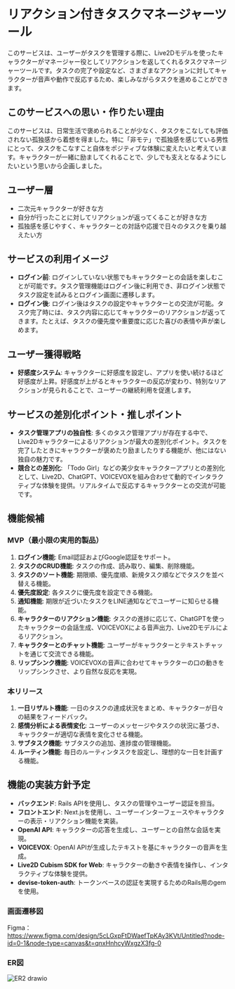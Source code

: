 # リアクション付きタスクマネージャーツール

このサービスは、ユーザーがタスクを管理する際に、Live2Dモデルを使ったキャラクターがマネージャー役としてリアクションを返してくれるタスクマネージャーツールです。タスクの完了や設定など、さまざまなアクションに対してキャラクターが音声や動作で反応するため、楽しみながらタスクを進めることができます。

## このサービスへの思い・作りたい理由

このサービスは、日常生活で褒められることが少なく、タスクをこなしても評価されない孤独感から着想を得ました。特に「非モテ」で孤独感を感じている男性にとって、タスクをこなすこと自体をポジティブな体験に変えたいと考えています。キャラクターが一緒に励ましてくれることで、少しでも支えとなるようにしたいという思いから企画しました。

## ユーザー層

- 二次元キャラクターが好きな方
- 自分が行ったことに対してリアクションが返ってくることが好きな方
- 孤独感を感じやすく、キャラクターとの対話や応援で日々のタスクを乗り越えたい方

## サービスの利用イメージ

- **ログイン前**: ログインしていない状態でもキャラクターとの会話を楽しむことが可能です。タスク管理機能はログイン後に利用でき、非ログイン状態でタスク設定を試みるとログイン画面に遷移します。
- **ログイン後**: ログイン後はタスクの設定やキャラクターとの交流が可能。タスク完了時には、タスク内容に応じてキャラクターのリアクションが返ってきます。たとえば、タスクの優先度や重要度に応じた喜びの表情や声が楽しめます。

## ユーザー獲得戦略

- **好感度システム**: キャラクターに好感度を設定し、アプリを使い続けるほど好感度が上昇。好感度が上がるとキャラクターの反応が変わり、特別なリアクションが見られることで、ユーザーの継続利用を促進します。

## サービスの差別化ポイント・推しポイント

- **タスク管理アプリの独自性**: 多くのタスク管理アプリが存在する中で、Live2Dキャラクターによるリアクションが最大の差別化ポイント。タスクを完了したときにキャラクターが褒めたり励ましたりする機能が、他にはない独自の魅力です。
- **競合との差別化**: 「Todo Girl」などの美少女キャラクターアプリとの差別化として、Live2D、ChatGPT、VOICEVOXを組み合わせて動的でインタラクティブな体験を提供。リアルタイムで反応するキャラクターとの交流が可能です。

## 機能候補

### MVP（最小限の実用的製品）

1. **ログイン機能**: Email認証およびGoogle認証をサポート。
2. **タスクのCRUD機能**: タスクの作成、読み取り、編集、削除機能。
3. **タスクのソート機能**: 期限順、優先度順、新規タスク順などでタスクを並べ替える機能。
4. **優先度設定**: 各タスクに優先度を設定できる機能。
5. **通知機能**: 期限が近づいたタスクをLINE通知などでユーザーに知らせる機能。
6. **キャラクターのリアクション機能**: タスクの進捗に応じて、ChatGPTを使ったキャラクターの会話生成、VOICEVOXによる音声出力、Live2Dモデルによるリアクション。
7. **キャラクターとのチャット機能**: ユーザーがキャラクターとテキストチャットを通じて交流できる機能。
8. **リップシンク機能**: VOICEVOXの音声に合わせてキャラクターの口の動きをリップシンクさせ、より自然な反応を実現。

### 本リリース

1. **一日リザルト機能**: 一日のタスクの達成状況をまとめ、キャラクターが日々の結果をフィードバック。
2. **感情分析による表情変化**: ユーザーのメッセージやタスクの状況に基づき、キャラクターが適切な表情を変化させる機能。
3. **サブタスク機能**: サブタスクの追加、進捗度の管理機能。
4. **ルーティン機能**: 毎日のルーティンタスクを設定し、理想的な一日を計画する機能。

## 機能の実装方針予定

- **バックエンド**: Rails APIを使用し、タスクの管理やユーザー認証を担当。
- **フロントエンド**: Next.jsを使用し、ユーザーインターフェースやキャラクターの表示・リアクション機能を実装。
- **OpenAI API**: キャラクターの応答を生成し、ユーザーとの自然な会話を実現。
- **VOICEVOX**: OpenAI APIが生成したテキストを基にキャラクターの音声を生成。
- **Live2D Cubism SDK for Web**: キャラクターの動きや表情を操作し、インタラクティブな体験を提供。
- **devise-token-auth**: トークンベースの認証を実現するためのRails用のgemを使用。

### 画面遷移図
Figma：
https://www.figma.com/design/5cLGxpFtDWaefTpKAy3KVt/Untitled?node-id=0-1&node-type=canvas&t=qnxHnhcyWxgzX3fg-0

### ER図

![ER2 drawio](https://github.com/user-attachments/assets/232cc7ed-3ca2-45e7-84b3-f60790ed027d)


